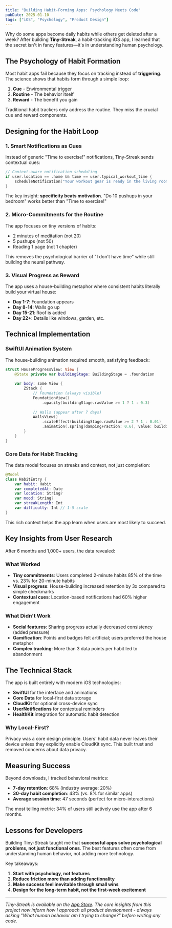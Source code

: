 ```yaml
---
title: "Building Habit-Forming Apps: Psychology Meets Code"
pubDate: 2025-01-10
tags: ["iOS", "Psychology", "Product Design"]
---
```


Why do some apps become daily habits while others get deleted after a week? After building **Tiny-Streak**, a habit-tracking iOS app, I learned that the secret isn't in fancy features—it's in understanding human psychology.

## The Psychology of Habit Formation

Most habit apps fail because they focus on tracking instead of **triggering**. The science shows that habits form through a simple loop:

1. **Cue** - Environmental trigger
2. **Routine** - The behavior itself  
3. **Reward** - The benefit you gain

Traditional habit trackers only address the routine. They miss the crucial cue and reward components.

## Designing for the Habit Loop

### 1. Smart Notifications as Cues

Instead of generic "Time to exercise!" notifications, Tiny-Streak sends contextual cues:

```swift
// Context-aware notification scheduling
if user.location == .home && time == user.typical_workout_time {
    scheduleNotification("Your workout gear is ready in the living room")
}
```

The key insight: **specificity beats motivation**. "Do 10 pushups in your bedroom" works better than "Time to exercise!"

### 2. Micro-Commitments for the Routine

The app focuses on tiny versions of habits:
- 2 minutes of meditation (not 20)
- 5 pushups (not 50)  
- Reading 1 page (not 1 chapter)

This removes the psychological barrier of "I don't have time" while still building the neural pathway.

### 3. Visual Progress as Reward

The app uses a house-building metaphor where consistent habits literally build your virtual house:

- **Day 1-7**: Foundation appears
- **Day 8-14**: Walls go up
- **Day 15-21**: Roof is added
- **Day 22+**: Details like windows, garden, etc.

## Technical Implementation

### SwiftUI Animation System

The house-building animation required smooth, satisfying feedback:

```swift
struct HouseProgressView: View {
    @State private var buildingStage: BuildingStage = .foundation
    
    var body: some View {
        ZStack {
            // Foundation (always visible)
            FoundationView()
                .opacity(buildingStage.rawValue >= 1 ? 1 : 0.3)
            
            // Walls (appear after 7 days)
            WallsView()
                .scaleEffect(buildingStage.rawValue >= 2 ? 1 : 0.01)
                .animation(.spring(dampingFraction: 0.6), value: buildingStage)
        }
    }
}
```

### Core Data for Habit Tracking

The data model focuses on streaks and context, not just completion:

```swift
@Model
class HabitEntry {
    var habit: Habit
    var completedAt: Date
    var location: String?
    var mood: String?
    var streakLength: Int
    var difficulty: Int // 1-5 scale
}
```

This rich context helps the app learn when users are most likely to succeed.

## Key Insights from User Research

After 6 months and 1,000+ users, the data revealed:

### What Worked
- **Tiny commitments**: Users completed 2-minute habits 85% of the time vs. 23% for 20-minute habits
- **Visual progress**: House-building increased retention by 3x compared to simple checkmarks
- **Contextual cues**: Location-based notifications had 60% higher engagement

### What Didn't Work
- **Social features**: Sharing progress actually decreased consistency (added pressure)
- **Gamification**: Points and badges felt artificial; users preferred the house metaphor
- **Complex tracking**: More than 3 data points per habit led to abandonment

## The Technical Stack

The app is built entirely with modern iOS technologies:

- **SwiftUI** for the interface and animations
- **Core Data** for local-first data storage
- **CloudKit** for optional cross-device sync
- **UserNotifications** for contextual reminders
- **HealthKit** integration for automatic habit detection

### Why Local-First?

Privacy was a core design principle. Users' habit data never leaves their device unless they explicitly enable CloudKit sync. This built trust and removed concerns about data privacy.

## Measuring Success

Beyond downloads, I tracked behavioral metrics:

- **7-day retention**: 68% (industry average: 20%)
- **30-day habit completion**: 43% (vs. 8% for similar apps)
- **Average session time**: 47 seconds (perfect for micro-interactions)

The most telling metric: 34% of users still actively use the app after 6 months.

## Lessons for Developers

Building Tiny-Streak taught me that **successful apps solve psychological problems, not just functional ones**. The best features often come from understanding human behavior, not adding more technology.

Key takeaways:
1. **Start with psychology, not features**
2. **Reduce friction more than adding functionality**  
3. **Make success feel inevitable through small wins**
4. **Design for the long-term habit, not the first-week excitement**

---

*Tiny-Streak is available on the [App Store](https://apps.apple.com/app/tiny-streak). The core insights from this project now inform how I approach all product development - always asking "What human behavior am I trying to change?" before writing any code.*
